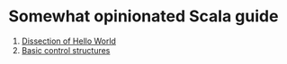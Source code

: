 # Somewhat opinionated Scala guide

1. [Dissection of Hello World](Dissection-of-Hello-World.md)
2. [Basic control structures](Basic-control-structures.md)